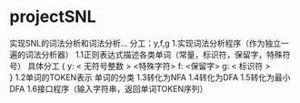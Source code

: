 # projectSNL
实现SNL的词法分析和词法分析...
分工：y,f,g
  1.实现词法分析程序（作为独立一遍的词法分析器）
    1.1正则表达式描述各类单词（常量，标识符，保留字，特殊符号）
      具体分工
      {
y:
< 无符号整数 >
<特殊字符>
f:
<保留字>
g:
< 标识符 > 		     	     
      }
    1.2单词的TOKEN表示
        单词的分类
    1.3转化为NFA
    1.4转化为DFA
    1.5转化为最小DFA
    1.6接口程序（输入字符串，返回单词TOKEN序列）
